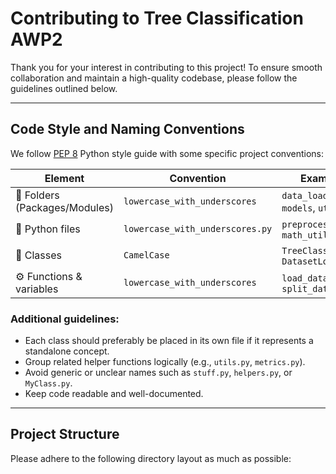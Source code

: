 # Contributing to Tree Classification AWP2

Thank you for your interest in contributing to this project! To ensure smooth collaboration and maintain a high-quality codebase, please follow the guidelines outlined below.

---

## Code Style and Naming Conventions

We follow [PEP 8](https://peps.python.org/pep-0008/) Python style guide with some specific project conventions:

| Element                    | Convention                  | Examples                         |
|----------------------------|-----------------------------|---------------------------------|
| 📁 Folders (Packages/Modules) | `lowercase_with_underscores` | `data_loader`, `models`, `utils` |
| 📄 Python files             | `lowercase_with_underscores.py` | `preprocessing.py`, `math_utils.py` |
| 🧱 Classes                 | `CamelCase`                 | `TreeClassifier`, `DatasetLoader` |
| ⚙️ Functions & variables    | `lowercase_with_underscores` | `load_data()`, `split_dataset()`  |

### Additional guidelines:

- Each class should preferably be placed in its own file if it represents a standalone concept.
- Group related helper functions logically (e.g., `utils.py`, `metrics.py`).
- Avoid generic or unclear names such as `stuff.py`, `helpers.py`, or `MyClass.py`.
- Keep code readable and well-documented.

---

## Project Structure

Please adhere to the following directory layout as much as possible:


